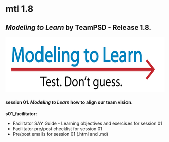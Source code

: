 # mtl 1.8
## *Modeling to Learn* by TeamPSD - Release 1.8. 

[<img src = "https://github.com/lzim/teampsd/blob/teampsd_style/mtl_logo/mtl_testdontguess_sm.png"
     height = "175" width = "650">](https://github.com/lzim/mtl/edit/master/blue/session01/s01_facilitator/README.md)
   
#### session 01. *Modeling to Learn* how to align our **team vision**. 

**s01_facilitator:** 
  + Facilitator SAY Guide - Learning objectives and exercises for session 01
  + Facilitator pre/post checklist for session 01
  + Pre/post emails for session 01 (.html and .md)
